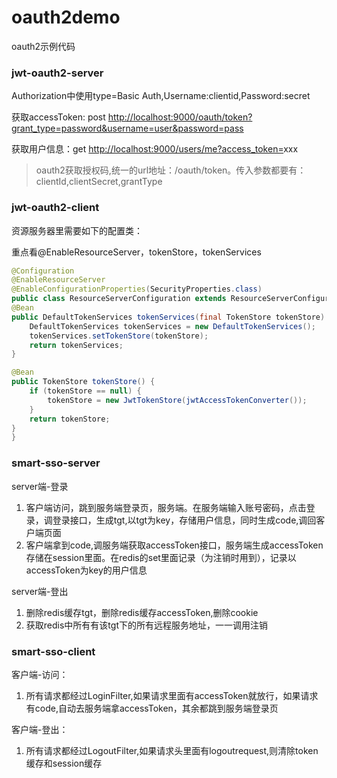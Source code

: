 # oauth2demo
oauth2示例代码

### jwt-oauth2-server

Authorization中使用type=Basic Auth,Username\:clientid,Password\:secret

获取accessToken: post <http://localhost:9000/oauth/token?grant_type=password&username=user&password=pass>

获取用户信息：get <http://localhost:9000/users/me?access_token=>xxx

> oauth2获取授权码,统一的url地址：/oauth/token。传入参数都要有：clientId,clientSecret,grantType

### jwt-oauth2-client

资源服务器里需要如下的配置类：

重点看@EnableResourceServer，tokenStore，tokenServices

```java
@Configuration
@EnableResourceServer
@EnableConfigurationProperties(SecurityProperties.class)
public class ResourceServerConfiguration extends ResourceServerConfigurerAdapter {
@Bean
public DefaultTokenServices tokenServices(final TokenStore tokenStore) {
    DefaultTokenServices tokenServices = new DefaultTokenServices();
    tokenServices.setTokenStore(tokenStore);
    return tokenServices;
}

@Bean
public TokenStore tokenStore() {
    if (tokenStore == null) {
        tokenStore = new JwtTokenStore(jwtAccessTokenConverter());
    }
    return tokenStore;
}
}
```

### smart-sso-server

server端-登录

1.  客户端访问，跳到服务端登录页，服务端。在服务端输入账号密码，点击登录，调登录接口，生成tgt,以tgt为key，存储用户信息，同时生成code,调回客户端页面
2.  客户端拿到code,调服务端获取accessToken接口，服务端生成accessToken存储在session里面。在redis的set里面记录（为注销时用到），记录以accessToken为key的用户信息

server端-登出

1.  删除redis缓存tgt，删除redis缓存accessToken,删除cookie
2.  获取redis中所有有该tgt下的所有远程服务地址，一一调用注销

### smart-sso-client

客户端-访问：

1.  所有请求都经过LoginFilter,如果请求里面有accessToken就放行，如果请求有code,自动去服务端拿accessToken，其余都跳到服务端登录页

客户端-登出：

1.  所有请求都经过LogoutFilter,如果请求头里面有logoutrequest,则清除token缓存和session缓存

